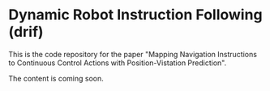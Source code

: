 # Dynamic Robot Instruction Following (drif)

This is the code repository for the paper "Mapping Navigation Instructions to Continuous Control Actions with Position-Vistation Prediction".

The content is coming soon.
